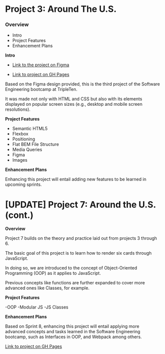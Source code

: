# Project 3: Around The U.S.

### Overview

- Intro
- Project Features
- Enhancement Plans

**Intro**

- [Link to the project on Figma](https://www.figma.com/file/ii4xxsJ0ghevUOcssTlHZv/Sprint-3%3A-Around-the-US?node-id=0%3A1)

- [Link to project on GH Pages](https://aralmariv1207.github.io/se_project_aroundtheus/)

Based on the Figma design provided, this is the third project of the Software Engineering bootcamp at TripleTen.

It was made not only with HTML and CSS but also with its elements displayed on popular screen sizes (e.g., desktop and mobile screen resolutions).

**Project Features**

- Semantic HTML5
- Flexbox
- Positioning
- Flat BEM File Structure
- Media Queries
- Figma
- Images

**Enhancement Plans**

Enhancing this project will entail adding new features to be learned in upcoming sprints.

# [UPDATE] Project 7: Around the U.S. (cont.)

**Overview**

Project 7 builds on the theory and practice laid out from projects 3 through 6.

The basic goal of this project is to learn how to render six cards through JavaScript.

In doing so, we are introduced to the concept of Object-Oriented Programming (OOP) as it applies to JavaScript.

Previous concepts like functions are further expanded to cover more advanced ones like Classes, for example.

**Project Features**

-OOP
-Modular JS
-JS Classes

**Enhancement Plans**

Based on Sprint 8, enhancing this project will entail applying more advanced concepts and tasks learned in the Software Engineering bootcamp, such as Interfaces in OOP, and Webpack among others.

[Link to project on GH Pages](https://aralmariv1207.github.io/se_project_aroundtheus/)
